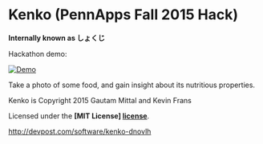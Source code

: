 # Kenko (PennApps Fall 2015 Hack)
**Internally known as しょくじ**

Hackathon demo:

[![Demo](http://img.youtube.com/vi/SdfDD9xpK_0/0.jpg)](http://www.youtube.com/watch?v=SdfDD9xpK_0)


Take a photo of some food, and gain insight about its nutritious properties.

Kenko is Copyright 2015 Gautam Mittal and Kevin Frans




Licensed under the **[MIT License] [license]**.

[license]: https://github.com/gmittal/shokuji/blob/master/LICENSE

http://devpost.com/software/kenko-dnovlh
